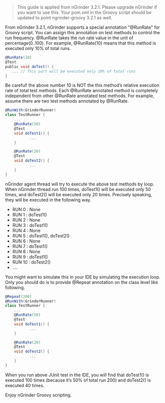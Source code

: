 >This guide is applied from nGrinder 3.2.1. Please upgrade nGrinder if you want to use this. Your pom.xml in the Groovy script should be updated to point ngrinder-groovy 3.2.1 as well.

From nGrinder 3.2.1, nGrinder supports a special annotation "@RunRate" for Groovy script. You can assign this annotation on test methods to control the run frequency. @RunRate takes the run rate value in the unit of percentage(0..100). For example, @RunRate(10) means that this method is executed only 10% of total runs.

```groovy
@RunRate(10)
@Test
public void doTest() {
   ... // This part will be executed only 10% of total runs
}
```

Be careful! the above number 10  is NOT the this method’s relative execution rate of total test methods. Each @RunRate annotated method is completely independent from other @RunRate annotated test methods. For example, assume there are two test methods annotated by @RunRate.

```groovy
@RunWith(GrinderRunner)
class TestRunner {
    ...
    @RunRate(50)
    @Test
    void doTest1() {
           ...
    }

    @RunRate(20)
    @Test
    void doTest2() {
           ...
    }
}
```

nGrinder agent thread will try to execute the above test methods by loop. When nGrinder thread run 100 times, doTest1() will be executed only 50 times, and doTest2() will be executed only 20 times.  Precisely speaking, they will be executed in the following way.
- RUN 0 : None
- RUN 1 : doTest1()
- RUN 2 : None
- RUN 3 : doTest1()
- RUN 4 : None
- RUN 5 : doTest1(), doTest2()
- RUN 6 : None
- RUN 7 : doTest1()
- RUN 8 : None
- RUN 9 : doTest1()
- RUN 10 : doTest2()
-  ….

You might want to simulate this in your IDE by simulating the execution loop. Only you should do is to provide @Repeat annotation on the class level like following.
```groovy
@Repeat(200)
@RunWith(GrinderRunner)
class TestRunner {
    ...
    @RunRate(50)
    @Test
    void doTest1() {
           ...
    }

    @RunRate(20)
    @Test
    void doTest2() {
           ...
    }
}
```

When you run above JUnit test in the IDE, you will find that doTest1() is executed 100 times (because it’s 50% of total run 200) and doTest2() is executed 40 times.

Enjoy nGrinder Groovy scripting.
